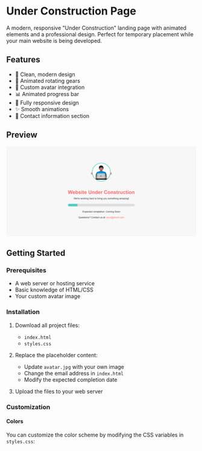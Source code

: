 # Under Construction Page

A modern, responsive "Under Construction" landing page with animated elements and a professional design. Perfect for temporary placement while your main website is being developed.

## Features

- 🎨 Clean, modern design
- 🔄 Animated rotating gears
- 👤 Custom avatar integration
- 📊 Animated progress bar
- 📱 Fully responsive design
- ✨ Smooth animations
- 📧 Contact information section

## Preview
![alt text](<Coming Soon - Under Construction - Google Chrome 11-11-2024 07_08_36 PM.png>)

## Getting Started

### Prerequisites

- A web server or hosting service
- Basic knowledge of HTML/CSS
- Your custom avatar image

### Installation

1. Download all project files:
   - `index.html`
   - `styles.css`

2. Replace the placeholder content:
   - Update `avatar.jpg` with your own image
   - Change the email address in `index.html`
   - Modify the expected completion date

3. Upload the files to your web server

### Customization

#### Colors
You can customize the color scheme by modifying the CSS variables in `styles.css`: 